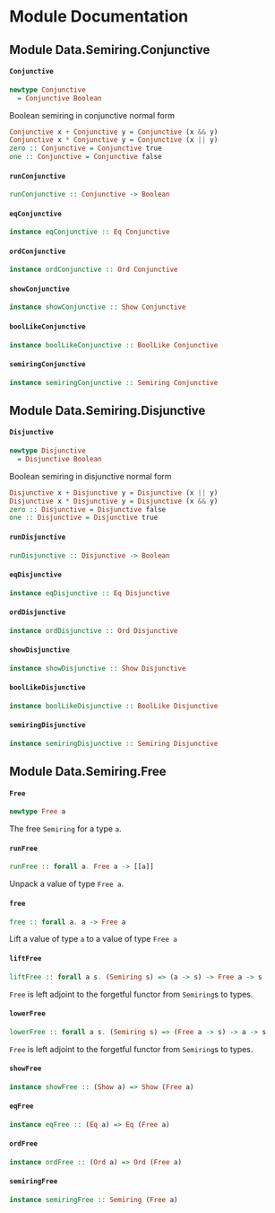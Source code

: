 # Module Documentation

## Module Data.Semiring.Conjunctive

#### `Conjunctive`

``` purescript
newtype Conjunctive
  = Conjunctive Boolean
```

Boolean semiring in conjunctive normal form

```purescript
Conjunctive x + Conjunctive y = Conjunctive (x && y)
Conjunctive x * Conjunctive y = Conjunctive (x || y)
zero :: Conjunctive = Conjunctive true
one :: Conjunctive = Conjunctive false
```

#### `runConjunctive`

``` purescript
runConjunctive :: Conjunctive -> Boolean
```


#### `eqConjunctive`

``` purescript
instance eqConjunctive :: Eq Conjunctive
```


#### `ordConjunctive`

``` purescript
instance ordConjunctive :: Ord Conjunctive
```


#### `showConjunctive`

``` purescript
instance showConjunctive :: Show Conjunctive
```


#### `boolLikeConjunctive`

``` purescript
instance boolLikeConjunctive :: BoolLike Conjunctive
```


#### `semiringConjunctive`

``` purescript
instance semiringConjunctive :: Semiring Conjunctive
```



## Module Data.Semiring.Disjunctive

#### `Disjunctive`

``` purescript
newtype Disjunctive
  = Disjunctive Boolean
```

Boolean semiring in disjunctive normal form

```purescript
Disjunctive x + Disjunctive y = Disjunctive (x || y)
Disjunctive x * Disjunctive y = Disjunctive (x && y) 
zero :: Disjunctive = Disjunctive false
one :: Disjunctive = Disjunctive true
```

#### `runDisjunctive`

``` purescript
runDisjunctive :: Disjunctive -> Boolean
```


#### `eqDisjunctive`

``` purescript
instance eqDisjunctive :: Eq Disjunctive
```


#### `ordDisjunctive`

``` purescript
instance ordDisjunctive :: Ord Disjunctive
```


#### `showDisjunctive`

``` purescript
instance showDisjunctive :: Show Disjunctive
```


#### `boolLikeDisjunctive`

``` purescript
instance boolLikeDisjunctive :: BoolLike Disjunctive
```


#### `semiringDisjunctive`

``` purescript
instance semiringDisjunctive :: Semiring Disjunctive
```



## Module Data.Semiring.Free

#### `Free`

``` purescript
newtype Free a
```

The free `Semiring` for a type `a`.

#### `runFree`

``` purescript
runFree :: forall a. Free a -> [[a]]
```

Unpack a value of type `Free a`.

#### `free`

``` purescript
free :: forall a. a -> Free a
```

Lift a value of type `a` to a value of type `Free a`

#### `liftFree`

``` purescript
liftFree :: forall a s. (Semiring s) => (a -> s) -> Free a -> s
```

`Free` is left adjoint to the forgetful functor from `Semiring`s to types.

#### `lowerFree`

``` purescript
lowerFree :: forall a s. (Semiring s) => (Free a -> s) -> a -> s
```

`Free` is left adjoint to the forgetful functor from `Semiring`s to types.

#### `showFree`

``` purescript
instance showFree :: (Show a) => Show (Free a)
```


#### `eqFree`

``` purescript
instance eqFree :: (Eq a) => Eq (Free a)
```


#### `ordFree`

``` purescript
instance ordFree :: (Ord a) => Ord (Free a)
```


#### `semiringFree`

``` purescript
instance semiringFree :: Semiring (Free a)
```